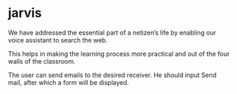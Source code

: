 # jarvis

We have addressed the essential part of a netizen’s life by enabling our voice assistant to search the web. 

This helps in making the learning process more practical and out of the four walls of the classroom. 

The user can send emails to the desired receiver. He should input Send mail, after which a form will be displayed.
